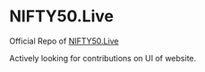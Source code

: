 # NIFTY50.Live
Official Repo of <a href = "https://nifty50.live/">NIFTY50.Live</a>

Actively looking for contributions on UI of website.

